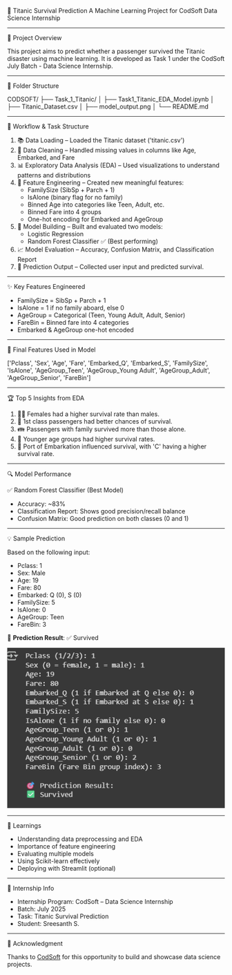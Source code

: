 🚢 Titanic Survival Prediction
A Machine Learning Project for CodSoft Data Science Internship

---

📌 Project Overview

This project aims to predict whether a passenger survived the Titanic disaster using machine learning. It is developed as Task 1 under the CodSoft July Batch - Data Science Internship.

---

📁 Folder Structure

CODSOFT/
├── Task_1_Titanic/
│ ├── Task1_Titanic_EDA_Model.ipynb
│ ├── Titanic_Dataset.csv
│ ├── model_output.png
│ └── README.md

---

🧠 Workflow & Task Structure

1. 📚 Data Loading – Loaded the Titanic dataset ('titanic.csv')
2. 🧹 Data Cleaning – Handled missing values in columns like Age, Embarked, and Fare
3. 📊 Exploratory Data Analysis (EDA) – Used visualizations to understand patterns and distributions
4. 🧪 Feature Engineering – Created new meaningful features:
   - FamilySize (SibSp + Parch + 1)
   - IsAlone (binary flag for no family)
   - Binned Age into categories like Teen, Adult, etc.
   - Binned Fare into 4 groups
   - One-hot encoding for Embarked and AgeGroup
5. 🤖 Model Building – Built and evaluated two models:
   - Logistic Regression
   - Random Forest Classifier ✅ (Best performing)
6. 📈 Model Evaluation – Accuracy, Confusion Matrix, and Classification Report
7. 🧮 Prediction Output – Collected user input and predicted survival.

---

✨ Key Features Engineered

- FamilySize = SibSp + Parch + 1
- IsAlone = 1 if no family aboard, else 0
- AgeGroup = Categorical (Teen, Young Adult, Adult, Senior)
- FareBin = Binned fare into 4 categories
- Embarked & AgeGroup one-hot encoded

---

🧩 Final Features Used in Model

['Pclass', 'Sex', 'Age', 'Fare', 'Embarked_Q', 'Embarked_S',
'FamilySize', 'IsAlone', 'AgeGroup_Teen', 'AgeGroup_Young Adult',
'AgeGroup_Adult', 'AgeGroup_Senior', 'FareBin']

---

🏆 Top 5 Insights from EDA

1. 👩‍🦰 Females had a higher survival rate than males.
2. 💼 1st class passengers had better chances of survival.
3. 👪 Passengers with family survived more than those alone.
4. 👶 Younger age groups had higher survival rates.
5. 🚢 Port of Embarkation influenced survival, with 'C' having a higher survival rate.

---

🔍 Model Performance

✅ Random Forest Classifier (Best Model)
- Accuracy: ~83%
- Classification Report: Shows good precision/recall balance
- Confusion Matrix: Good prediction on both classes (0 and 1)

---

💡 Sample Prediction

Based on the following input:

- Pclass: 1
- Sex: Male
- Age: 19
- Fare: 80
- Embarked: Q (0), S (0)
- FamilySize: 5
- IsAlone: 0
- AgeGroup: Teen
- FareBin: 3

🎯 **Prediction Result**: ✅ Survived

![Model Output](./model_output.png)

---

🧠 Learnings

- Understanding data preprocessing and EDA
- Importance of feature engineering
- Evaluating multiple models
- Using Scikit-learn effectively
- Deploying with Streamlit (optional)

---

📅 Internship Info

- Internship Program: CodSoft – Data Science Internship
- Batch: July 2025
- Task: Titanic Survival Prediction
- Student: Sreesanth S.

---

🙌 Acknowledgment

Thanks to [CodSoft](https://www.codsoft.in/) for this opportunity to build and showcase data science projects.



